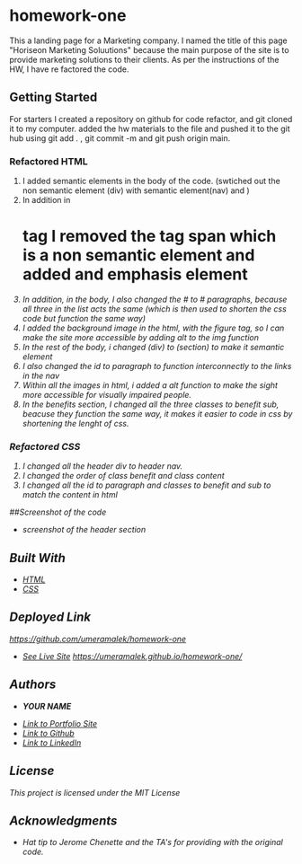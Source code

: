 # homework-one
This a landing page for a Marketing company. I named the title of this page "Horiseon Marketing Soluutions" because the main purpose of the site is to provide marketing solutions to their clients. As per the instructions of the HW, I have re factored the code. 


## Getting Started

For starters I created a repository on github for code refactor, and git cloned it to my computer. added the hw materials to the file and pushed it to the git hub using git add . , git commit -m and git push origin main. 

### Refactored HTML 

1. I added semantic elements in the body of the code. (swtiched out the non semantic element (div) with semantic element(nav) and <sections> )
2. In addition in <h1> tag I removed the tag span which is a non semantic element and added and emphasis element <em>
3. In addition, in the body, I also changed the # to # paragraphs, because all three in the list acts the same (which is then used to shorten the css code but function the same way)
4. I added the background image in the html, with the figure tag, so I can make the site more accessible by adding alt to the img function
5. In the rest of the body, i changed (div) to (section) to make it semantic element
6. I also changed the id to paragraph to function interconnectly to the links in the nav
7. Within all the images in html, i added a alt function to make the sight more accessible for visually impaired people.
8. In the benefits section, I changed all the three classes to benefit sub, beacuse they function the same way, it makes it easier to code in css by shortening the lenght of css. 

### Refactored CSS

1. I changed all the header div to header nav. 
2. I changed the order of class benefit and class content
3. I changed all the id to paragraph and classes to benefit and sub to match the content in html

##Screenshot of the code 
  
  * screenshot of the header section
  

## Built With

* [HTML](index.html)
* [CSS](style.css)


## Deployed Link
https://github.com/umeramalek/homework-one
* [See Live Site](#)
https://umeramalek.github.io/homework-one/

## Authors

* **YOUR NAME** 

- [Link to Portfolio Site](https://umeramalek.github.io/)
- [Link to Github](https://github.com/umeramalek)
- [Link to LinkedIn](www.linkedin.com/in/umeramalek)


## License

This project is licensed under the MIT License 

## Acknowledgments

* Hat tip to Jerome Chenette and the TA's for providing with the original code. 
